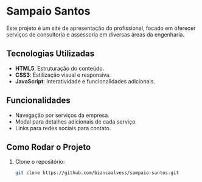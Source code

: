 # Sampaio Santos

Este projeto é um site de apresentação do profissional, focado em oferecer serviços de consultoria e assessoria em diversas áreas da engenharia.

## Tecnologias Utilizadas

- **HTML5**: Estruturação do conteúdo.
- **CSS3**: Estilização visual e responsiva.
- **JavaScript**: Interatividade e funcionalidades adicionais.
  
## Funcionalidades

- Navegação por serviços da empresa.
- Modal para detalhes adicionais de cada serviço.
- Links para redes sociais para contato.

## Como Rodar o Projeto

1. Clone o repositório:
   ```bash
   git clone https://github.com/biancaalvess/sampaio-santos.git
